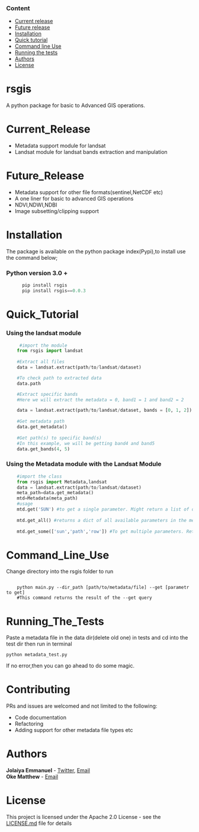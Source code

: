 ### Content
 - [Current release](#Current_Release)
 - [Future release](#Future_Release)
 - [Installation](#Installation)
 - [Quick tutorial](#Quick_Tutorial)
 - [Command line Use](#Command_Line_Use)
 - [Running the tests](#Running_The_Tests)
 - [Authors](#Authors)
 - [License](#License)
 

# rsgis
A python package for basic to Advanced GIS operations.

# Current_Release 
- Metadata support module for landsat
- Landsat module for landsat bands extraction and manipulation

# Future_Release 
- Metadata support for other file formats(sentinel,NetCDF etc)
- A one liner for basic to advanced GIS operations
- NDVI,NDWI,NDBI
- Image subsetting/clipping support
 
# Installation
The package is available on the python package index(Pypi),to install use the command below;
### Python version 3.0 +<br>
  ```python
        pip install rsgis
        pip install rsgis==0.0.3
  ```

# Quick_Tutorial
### Using the landsat module <br>
```python
     #import the module
    from rsgis import landsat
    
    #Extract all files
    data = landsat.extract(path/to/landsat/dataset)

    #To check path to extracted data
    data.path

    #Extract specific bands
    #Here we will extract the metadata = 0, band1 = 1 and band2 = 2

    data = landsat.extract(path/to/landsat/dataset, bands = [0, 1, 2])
    
    #Get metadata path
    data.get_metadata()
    
    #Get path(s) to specific band(s)
    #In this example, we will be getting band4 and band5
    data.get_bands(4, 5)

```
### Using the Metadata module with the Landsat Module <br>
```python
    #import the class
    from rsgis import Metadata,landsat
    data = landsat.extract(path/to/landsat/dataset)
    meta_path=data.get_metadata()
    mtd=Metadata(meta_path)
    #usage
    mtd.get('SUN') #to get a single parameter. Might return a list of dict if found multiple match. Be specific to avoid this.
    
    mtd.get_all() #returns a dict of all available parameters in the metadata file
    
    mtd.get_some(['sun','path','row']) #To get multiple parameters. Returns a list of values.
``` 
# Command_Line_Use
Change directory into the rsgis folder to run
```shell script

    python main.py --dir_path [path/to/metadata/file] --get [parametr to get]
    #This command returns the result of the --get query 
```      
# Running_The_Tests

 Paste a metadata file in the data dir(delete old one) in tests and cd into the test dir then run in terminal<br>

    python metadata_test.py 
 If no error,then you can go ahead to do some magic.
# Contributing

 PRs and issues are welcomed and not limited to the following:
 - Code documentation
 - Refactoring
 - Adding support for other metadata file types etc
 
# Authors
**Jolaiya Emmanuel** - [Twitter](https://twitter.com/jeafreezy), [Email](jolaiyaemmanuel@gmail.com) <br>
**Oke Matthew** - [Email](matthewoke16@gmail.com) <br>

# License
This project is licensed under the Apache 2.0 License - see the [LICENSE.md](LICENSE.md) file for details

